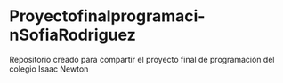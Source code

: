 # Proyectofinalprogramaci-nSofiaRodriguez
Repositorio creado para compartir el proyecto final de programación del colegio Isaac Newton 
